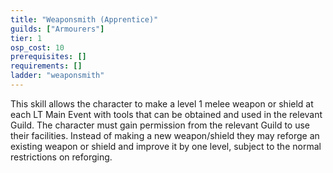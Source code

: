 ```yaml
---
title: "Weaponsmith (Apprentice)"
guilds: ["Armourers"]
tier: 1
osp_cost: 10
prerequisites: []
requirements: []
ladder: "weaponsmith"
---
```

This skill allows the character to make a level 1 melee weapon or shield at each LT Main Event with tools that can be obtained and used in the relevant Guild. The character must gain permission from the relevant Guild to use their facilities. Instead of making a new weapon/shield they may reforge an existing weapon or shield and improve it by one level, subject to the normal restrictions on reforging.